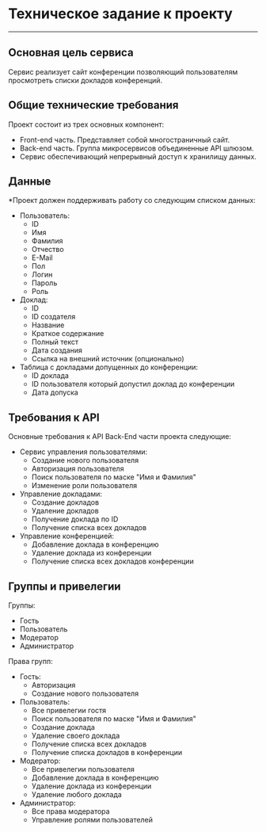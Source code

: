 # Техническое задание к проекту

---

## Основная цель сервиса

Сервис реализует сайт конференции позволяющий пользователям просмотреть списки докладов конференций.

## Общие технические требования

Проект состоит из трех основных компонент:
* Front-end часть. Представляет собой многостраничный сайт.
* Back-end часть. Группа микросервисов объединенные API шлюзом.
* Сервис обеспечивающий непрерывный доступ к хранилищу данных.

## Данные

*Проект должен поддерживать работу со следующим списком данных:
* Пользователь:
  * ID
  * Имя
  * Фамилия
  * Отчество
  * E-Mail
  * Пол
  * Логин
  * Пароль
  * Роль
* Доклад:
  * ID
  * ID создателя
  * Название
  * Краткое содержание
  * Полный текст
  * Дата создания
  * Ссылка на внешний источник (опционально)
* Таблица с докладами допущенных до конференции:
  * ID доклада
  * ID пользователя который допустил доклад до конференции
  * Дата допуска

## Требования к API

Основные требования к API Back-End части проекта следующие:
* Сервис управления пользователями:
  * Создание нового пользователя
  * Авторизация пользователя
  * Поиск пользователя по маске "Имя и Фамилия"
  * Изменение роли пользователя
* Управление докладами:
  * Создание докладов
  * Удаление докладов
  * Получение доклада по ID
  * Получение списка всех докладов
* Управление конференцией:
  * Добавление доклада в конференцию 
  * Удаление доклада из конференции
  * Получение списка всех докладов конференции

## Группы и привелегии

Группы:
* Гость
* Пользователь
* Модератор
* Администратор

Права групп:
* Гость:
  * Авторизация
  * Создание нового пользователя
* Пользователь:
  * Все привелегии гостя
  * Поиск пользователя по маске "Имя и Фамилия"
  * Создание доклада
  * Удаление своего доклада
  * Получение списка всех докладов
  * Получение списка докладов в конференции
* Модератор:
  * Все привелегии пользователя
  * Добавление доклада в конференцию
  * Удаление доклада из конференции
  * Удаление любого доклада
* Администратор:
  * Все права модератора
  * Управление ролями пользователей